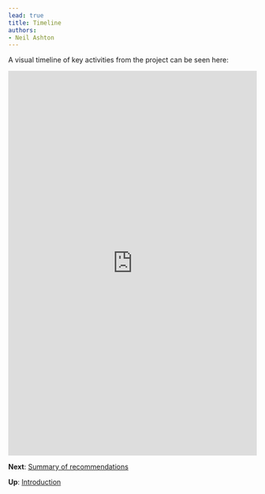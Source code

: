 ```yaml
---
lead: true
title: Timeline
authors:
- Neil Ashton
---
```

A visual timeline of key activities from the project can be seen here:

<iframe src="http://timeliner.okfnlabs.org/view/?url=https://docs.google.com/a/okfn.org/spreadsheet/ccc%3Fkey%3D0AqwLVP6U7FhDdEZlb29nSHZkeU1ha3JJSEFMLTZVR1E%23gid%3D0&embed=1" frameborder="0" style="border: none;" width="100%" height="780;"></iframe>

**Next**: [Summary of recommendations](../../executive-summary/)

**Up**: [Introduction](../introduction/)
